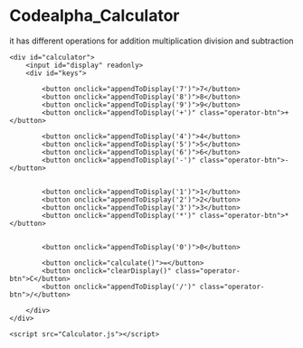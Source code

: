 # Codealpha_Calculator
it has different operations for addition multiplication division and subtraction 



<html lang="en">
<head>
    <meta charset="UTF-8">
    <meta name="viewport" content="width=device-width, initial-scale=1.0">
    <title>Calculator</title>
   <link rel="stylesheet" href="Calculator.css">
</head>
<body>

    <div id="calculator">
        <input id="display" readonly>
        <div id="keys">
            
            <button onclick="appendToDisplay('7')">7</button>
            <button onclick="appendToDisplay('8')">8</button>
            <button onclick="appendToDisplay('9')">9</button>
            <button onclick="appendToDisplay('+')" class="operator-btn">+</button>
            
            <button onclick="appendToDisplay('4')">4</button>
            <button onclick="appendToDisplay('5')">5</button>
            <button onclick="appendToDisplay('6')">6</button>
            <button onclick="appendToDisplay('-')" class="operator-btn">-</button>

            
            <button onclick="appendToDisplay('1')">1</button>
            <button onclick="appendToDisplay('2')">2</button>
            <button onclick="appendToDisplay('3')">3</button>
            <button onclick="appendToDisplay('*')" class="operator-btn">*</button>

          
            <button onclick="appendToDisplay('0')">0</button>
            
            <button onclick="calculate()">=</button>
            <button onclick="clearDisplay()" class="operator-btn">C</button>
            <button onclick="appendToDisplay('/')" class="operator-btn">/</button>

        </div>
    </div>

    <script src="Calculator.js"></script>
</body>
</html>
